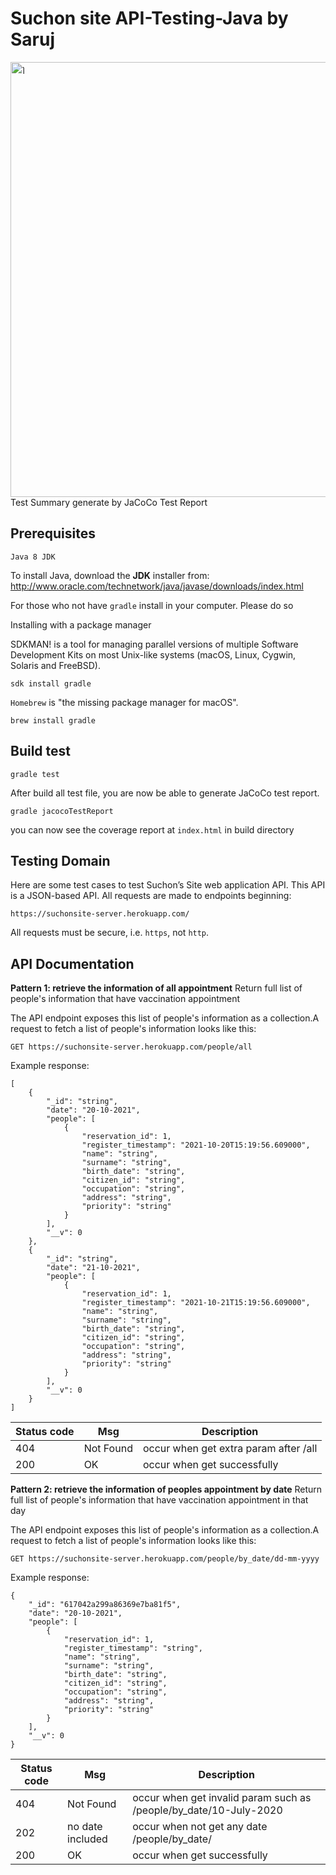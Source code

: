 # Suchon site API-Testing-Java by Saruj

<img width="696" alt="ๅ" src="https://user-images.githubusercontent.com/59832457/138566349-c415733c-0747-4783-b67e-82a868de27f0.png">
Test Summary generate by JaCoCo Test Report

## Prerequisites

```
Java 8 JDK
```

To install Java, download the **JDK** installer from: 
  http://www.oracle.com/technetwork/java/javase/downloads/index.html

For those who not have `gradle` install in your computer. Please do so

Installing with a package manager

SDKMAN! is a tool for managing parallel versions of multiple Software Development Kits on most Unix-like systems (macOS, Linux, Cygwin, Solaris and FreeBSD). 

```
sdk install gradle
```
`Homebrew` is "the missing package manager for macOS".

```
brew install gradle
```

## Build test

```
gradle test
```

After build all test file, you are now be able to generate JaCoCo test report.

```
gradle jacocoTestReport
```

you can now see the coverage report at `index.html` in build directory

## Testing Domain

Here are some test cases to test Suchon’s Site web application API. This API is a JSON-based API. All requests are made to endpoints beginning:   
 

```
https://suchonsite-server.herokuapp.com/
```    

All requests must be secure, i.e. `https`, not `http`.

## API Documentation

**Pattern 1: retrieve the information of all appointment** Return full list of people's information that have vaccination appointment

The API endpoint exposes this list of people's information as a collection.A request to fetch a list of people's information looks like this:    

```
GET https://suchonsite-server.herokuapp.com/people/all
```

Example response:
```
[
    {
        "_id": "string",
        "date": "20-10-2021",
        "people": [
            {
                "reservation_id": 1,
                "register_timestamp": "2021-10-20T15:19:56.609000",
                "name": "string",
                "surname": "string",
                "birth_date": "string",
                "citizen_id": "string",
                "occupation": "string",
                "address": "string",
                "priority": "string"
            }
        ],
        "__v": 0
    },
    {
        "_id": "string",
        "date": "21-10-2021",
        "people": [
            {
                "reservation_id": 1,
                "register_timestamp": "2021-10-21T15:19:56.609000",
                "name": "string",
                "surname": "string",
                "birth_date": "string",
                "citizen_id": "string",
                "occupation": "string",
                "address": "string",
                "priority": "string"
            }
        ],
        "__v": 0
    }
]
```

| Status code	| Msg| Description   |
|---|---|---|
| 404 | Not Found |  occur when get extra param after /all |
| 200 | OK |  occur when get successfully |

**Pattern 2: retrieve the information of peoples appointment by date**
Return full list of people's information that have vaccination appointment in that day    

The API endpoint exposes this list of people's information as a collection.A request to fetch a list of people's information looks like this:    

```
GET https://suchonsite-server.herokuapp.com/people/by_date/dd-mm-yyyy
```

Example response:
```
{
    "_id": "617042a299a86369e7ba81f5",
    "date": "20-10-2021",
    "people": [
        {
            "reservation_id": 1,
            "register_timestamp": "string",
            "name": "string",
            "surname": "string",
            "birth_date": "string",
            "citizen_id": "string",
            "occupation": "string",
            "address": "string",
            "priority": "string"
        }
    ],
    "__v": 0
}
```
| Status code	| Msg| Description   |
|---|---|---|
| 404 | Not Found |  occur when get invalid param such as /people/by_date/10-July-2020 |
| 202 | no date included |  occur when not get any date /people/by_date/ |
| 200 | OK |  occur when get successfully |
